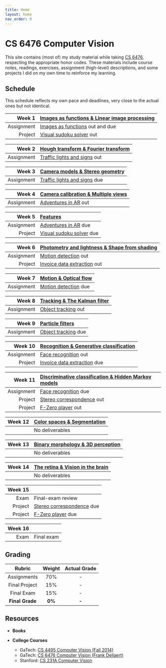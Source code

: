```yaml
---
title: Home
layout: home
nav_order: 0
---
```


# CS 6476 Computer Vision

This site contains (most of) my study material while taking
[CS 6476][OCS 6476], respecting the appropriate honor codes. These materials
include course notes, readings, exercises, assignment (high-level)
descriptions, and some projects I did on my own time to reinforce my learning.

## Schedule

This schedule reflects my own pace and deadlines, very close to the actual
ones but not identical.

|                                          Week 1 | [Images as functions & Linear image processing]() |
|------------------------------------------------:|:--------------------------------------------------|
|           <span class="label">Assignment</span> | [Images as functions]() out and due               |
| <span class="label label-purple">Project</span> | [Visual sudoku solver]() out                      |

|                                Week 2 | [Hough transform & Fourier transform]() |
|--------------------------------------:|:----------------------------------------|
| <span class="label">Assignment</span> | [Traffic lights and signs]() out        |

|                                Week 3 | [Camera models & Stereo geometry]() |
|--------------------------------------:|:------------------------------------|
| <span class="label">Assignment</span> | [Traffic lights and signs]() due    |

|                                Week 4 | [Camera calibration & Multiple views]() |
|--------------------------------------:|:----------------------------------------|
| <span class="label">Assignment</span> | [Adventures in AR]() out                |

|                                          Week 5 | [Features]()                 |
|------------------------------------------------:|:-----------------------------|
|           <span class="label">Assignment</span> | [Adventures in AR]() due     |
| <span class="label label-purple">Project</span> | [Visual sudoku solver]() due |

|                                          Week 6 | [Photometry and lightness & Shape from shading]() |
|------------------------------------------------:|:--------------------------------------------------|
|           <span class="label">Assignment</span> | [Motion detection]() out                          |
| <span class="label label-purple">Project</span> | [Invoice data extraction]() out                   |

|                                Week 7 | [Motion & Optical flow]() |
|--------------------------------------:|:--------------------------|
| <span class="label">Assignment</span> | [Motion detection]() due  |

|                                Week 8 | [Tracking & The Kalman filter]() |
|--------------------------------------:|:---------------------------------|
| <span class="label">Assignment</span> | [Object tracking]() out          |

|                                Week 9 | [Particle filters]()    |
|--------------------------------------:|:------------------------|
| <span class="label">Assignment</span> | [Object tracking]() due |

|                                         Week 10 | [Recognition & Generative classification]() |
|------------------------------------------------:|:--------------------------------------------|
|           <span class="label">Assignment</span> | [Face recognition]() out                    |
| <span class="label label-purple">Project</span> | [Invoice data extraction]() due             |

|                                           Week 11 | [Discriminative classification & Hidden Markov models]() |
|--------------------------------------------------:|:---------------------------------------------------------|
| <span class="label label-green">Assignment</span> | [Face recognition]() due                                 |
|   <span class="label label-purple">Project</span> | [Stereo correspondence]() out                            |
|   <span class="label label-purple">Project</span> | [F-Zero player]() out                                    |

| Week 12 | [Color spaces & Segmentation]() |
|--------:|:--------------------------------|
|         | No deliverables                 |

| Week 13 | [Binary morphology & 3D perception]() |
|--------:|:--------------------------------------|
|         | No deliverables                       |

| Week 14 | [The retina & Vision in the brain]() |
|--------:|:-------------------------------------|
|         | No deliverables                      |

|                                         Week 15 |                               |
|------------------------------------------------:|:------------------------------|
|       <span class="label label-red">Exam</span> | Final-exam review             |
| <span class="label label-purple">Project</span> | [Stereo correspondence]() due |
| <span class="label label-purple">Project</span> | [F-Zero player]() due         |

|                                   Week 16 |            |
|------------------------------------------:|:-----------|
| <span class="label label-red">Exam</span> | Final exam |

## Grading

|     Rubric      | Weight | Actual Grade |
|:---------------:|:------:|:------------:|
|   Assignments   |  70%   |      -       |
|  Final Project  |  15%   |      -       |
|   Final Exam    |  15%   |      -       |
| **Final Grade** | **0%** |    **-**     |

## Resources

* **Books**

* **College Courses**
    * GaTech: [CS 4495 Computer Vision (Fall 2014)][CS 4495]
    * GaTech: [CS 6476 Computer Vision (Frank Dellaert)][CS 6476 F]
    * Stanford: [CS 231A Computer Vision][CS 231A]

<!-------------------------------------- REFERENCES --------------------------------------->


[CS 231A]: https://web.stanford.edu/class/cs231a/

[CS 4495]: https://faculty.cc.gatech.edu/~afb/classes/CS4495-Fall2014/

[CS 6476 F]: https://dellaert.github.io/21F-x476/index.html

[OCS 6476]: https://omscs.gatech.edu/cs-6476-computer-vision

